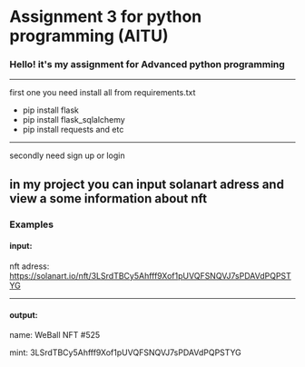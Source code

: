 # Assignment 3 for python programming (AITU)
 
### Hello! it's my assignment for Advanced python programming

---
first one you need install all from requirements.txt
* pip install flask 
* pip install flask_sqlalchemy
* pip install requests and etc
---

secondly need sign up or login

in my project you can input solanart adress
and view a some information about nft 
---
### Examples
#### input:

nft adress: https://solanart.io/nft/3LSrdTBCy5Ahfff9Xof1pUVQFSNQVJ7sPDAVdPQPSTYG

---

#### output:


name: WeBall NFT #525

mint: 3LSrdTBCy5Ahfff9Xof1pUVQFSNQVJ7sPDAVdPQPSTYG
